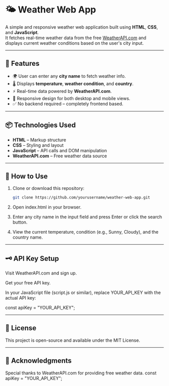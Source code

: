 # 🌤️ Weather Web App

A simple and responsive weather web application built using **HTML**, **CSS**, and **JavaScript**.  
It fetches real-time weather data from the free [WeatherAPI.com](https://www.weatherapi.com/) and displays current weather conditions based on the user's city input.

---

## 🔧 Features

- 🌍 User can enter any **city name** to fetch weather info.
- 🌡️ Displays **temperature**, **weather condition**, and **country**.
- ⚡ Real-time data powered by **WeatherAPI.com**.
- 📱 Responsive design for both desktop and mobile views.
- ✅ No backend required – completely frontend based.

---

## 📦 Technologies Used

- **HTML** – Markup structure  
- **CSS** – Styling and layout  
- **JavaScript** – API calls and DOM manipulation  
- **WeatherAPI.com** – Free weather data source  

---

## 🚀 How to Use

1. Clone or download this repository:
   ```bash
   git clone https://github.com/yourusername/weather-web-app.git
2. Open index.html in your browser.

3. Enter any city name in the input field and press Enter or click the search button.

4. View the current temperature, condition (e.g., Sunny, Cloudy), and the country name.

---

## 🗝️ API Key Setup
  Visit WeatherAPI.com and sign up.
 
  Get your free API key.

  In your JavaScript file (script.js or similar), replace YOUR_API_KEY with the actual API key:

  const apiKey = "YOUR_API_KEY";

---

## 📄 License
  This project is open-source and available under the MIT License.

---
## 🙌 Acknowledgments
  Special thanks to WeatherAPI.com for providing free weather data.
  const apiKey = "YOUR_API_KEY";
